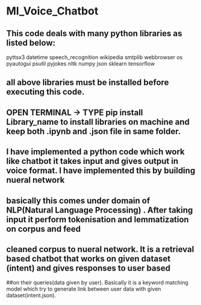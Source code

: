 # Ml_Voice_Chatbot
## This code deals with many python libraries as listed below:
 pyttsx3
 datetime
 speech_recognition
 wikipedia
 smtplib
 webbrowser
 os
 pyautogui
 psutil
 pyjokes
 nltk
 numpy
 json
 sklearn
 tensorflow
 ## all above libraries must be installed before executing this code.
 ## OPEN TERMINAL -> TYPE pip install Library_name to install libraries on machine and keep both .ipynb and .json file in same folder.
 ## I have implemented a python code which work like chatbot it takes input and gives output in voice format. I have implemented this by building nueral network 
 ## basically this comes under domain of NLP(Natural Language Processing) . After taking input it perform tokenisation and lemmatization on corpus and feed 
 ## cleaned corpus to nueral network. It is a retrieval based chatbot that works on given dataset (intent) and gives responses to user based 
 ##on their queries(data given by user). Basically it is a keyword matching model which try to generate link between user data with given dataset(intent.json).

